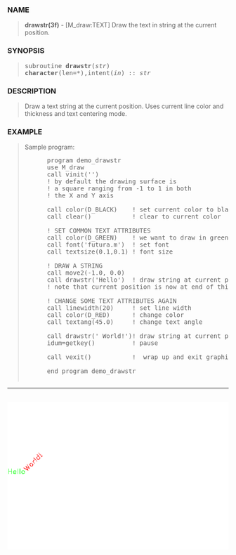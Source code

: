 <?
<body>
  <a name="top" id="top"></a>
  <div id="Container">
    <div id="Content">
      <div class="c105">
      </div><a name="0"></a>
      <h3><a name="0">NAME</a></h3>
      <blockquote>
        <b>drawstr(3f)</b> - [M_draw:TEXT] Draw the text in string at the current position. <b></b>
      </blockquote><a name="contents" id="contents"></a>
      <h3><a name="4">SYNOPSIS</a></h3>
      <blockquote>
        <pre>
subroutine <b>drawstr</b>(<i>str</i>)
<b>character</b>(len=*),intent(<i>in</i>) :: <i>str</i>
</pre>
      </blockquote><a name="2"></a>
      <h3><a name="2">DESCRIPTION</a></h3>
      <blockquote>
        Draw a text string at the current position. Uses current line color and thickness and text centering mode.
      </blockquote><a name="3"></a>
      <h3><a name="3">EXAMPLE</a></h3>
      <blockquote>
        Sample program:
        <pre>
      program demo_drawstr
      use M_draw
      call vinit('')
      ! by default the drawing surface is
      ! a square ranging from -1 to 1 in both
      ! the X and Y axis
<br />      call color(D_BLACK)    ! set current color to black
      call clear()           ! clear to current color
<br />      ! SET COMMON TEXT ATTRIBUTES
      call color(D_GREEN)    ! we want to draw in green
      call font('futura.m')  ! set font
      call textsize(0.1,0.1) ! font size
<br />      ! DRAW A STRING
      call move2(-1.0, 0.0)
      call drawstr('Hello')  ! draw string at current position
      ! note that current position is now at end of this string
<br />      ! CHANGE SOME TEXT ATTRIBUTES AGAIN
      call linewidth(20)     ! set line width
      call color(D_RED)      ! change color
      call textang(45.0)     ! change text angle
<br />      call drawstr(' World!')! draw string at current position
      idum=getkey()          ! pause
<br />      call vexit()           !  wrap up and exit graphics mode
<br />      end program demo_drawstr
      </blockquote>
      <hr />
      <br />
      <div class="c105"><img src="../images/drawstr.3m_draw.gif" /></div>
    </div>
  </div>
</body>
